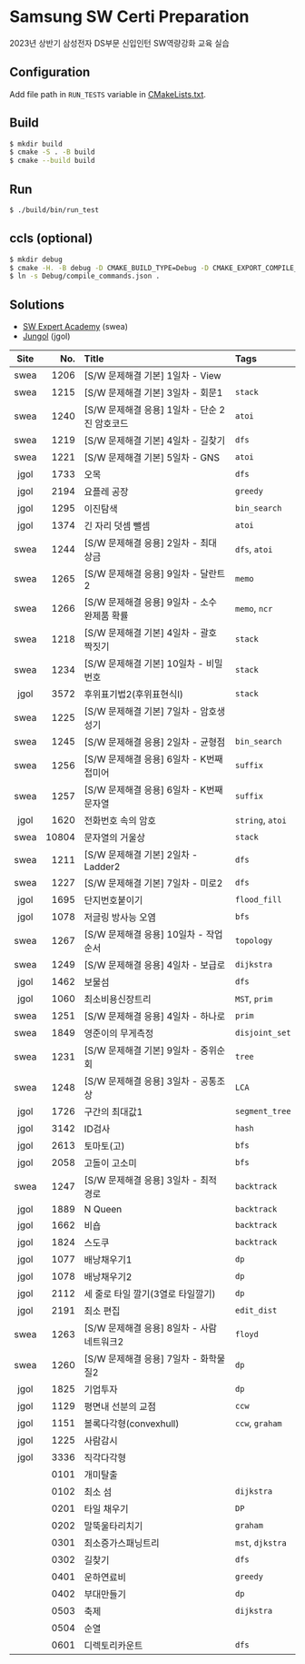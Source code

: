 # Samsung SW Certi Preparation

2023년 상반기 삼성전자 DS부문 신입인턴 SW역량강화 교육 실습

## Configuration

Add file path in `RUN_TESTS` variable in [CMakeLists.txt](./test/CMakeLists.txt).

## Build

```sh
$ mkdir build
$ cmake -S . -B build
$ cmake --build build
```

## Run

```sh
$ ./build/bin/run_test
```

## ccls (optional)

```sh
$ mkdir debug
$ cmake -H. -B debug -D CMAKE_BUILD_TYPE=Debug -D CMAKE_EXPORT_COMPILE_COMMANDS=YES
$ ln -s Debug/compile_commands.json .
```

## Solutions

* [SW Expert Academy](https://swexpertacademy.com/main/main.do) (swea)
* [Jungol](http://www.jungol.co.kr) (jgol)

| Site | No.   | Title | Tags |
|:----:| -----:|:----- |:-----|
| swea | 1206  | [S/W 문제해결 기본] 1일차 - View |  |
| swea | 1215  | [S/W 문제해결 기본] 3일차 - 회문1 | `stack` |
| swea | 1240  | [S/W 문제해결 응용] 1일차 - 단순 2진 암호코드 | `atoi` |
| swea | 1219  | [S/W 문제해결 기본] 4일차 - 길찾기 | `dfs` |
| swea | 1221  | [S/W 문제해결 기본] 5일차 - GNS | `atoi` |
| jgol | 1733  | 오목 | `dfs` |
| jgol | 2194  | 요플레 공장 | `greedy` |
| jgol | 1295  | 이진탐색 | `bin_search` |
| jgol | 1374  | 긴 자리 덧셈 뺄셈 | `atoi` |
| swea | 1244  | [S/W 문제해결 응용] 2일차 - 최대 상금 | `dfs`, `atoi` |
| swea | 1265  | [S/W 문제해결 응용] 9일차 - 달란트2 | `memo` |
| swea | 1266  | [S/W 문제해결 응용] 9일차 - 소수 완제품 확률 | `memo`, `ncr` |
| swea | 1218  | [S/W 문제해결 기본] 4일차 - 괄호 짝짓기 | `stack` |
| swea | 1234  | [S/W 문제해결 기본] 10일차 - 비밀번호 | `stack` |
| jgol | 3572  | 후위표기법2(후위표현식I) | `stack` |
| swea | 1225  | [S/W 문제해결 기본] 7일차 - 암호생성기 |  |
| swea | 1245  | [S/W 문제해결 응용] 2일차 - 균형점 | `bin_search` |
| swea | 1256  | [S/W 문제해결 응용] 6일차 - K번째 접미어 | `suffix` |
| swea | 1257  | [S/W 문제해결 응용] 6일차 - K번째 문자열 | `suffix` |
| jgol | 1620  | 전화번호 속의 암호 | `string`, `atoi` |
| swea | 10804 | 문자열의 거울상 | `stack` |
| swea | 1211  | [S/W 문제해결 기본] 2일차 - Ladder2 | `dfs` |
| swea | 1227  | [S/W 문제해결 기본] 7일차 - 미로2 | `dfs` |
| jgol | 1695  | 단지번호붙이기 | `flood_fill` |
| jgol | 1078  | 저글링 방사능 오염 | `bfs` |
| swea | 1267  | [S/W 문제해결 응용] 10일차 - 작업순서  | `topology` |
| swea | 1249  | [S/W 문제해결 응용] 4일차 - 보급로 | `dijkstra` |
| jgol | 1462  | 보물섬 | `dfs` |
| jgol | 1060  | 최소비용신장트리 | `MST`, `prim` |
| swea | 1251  | [S/W 문제해결 응용] 4일차 - 하나로 | `prim` |
| swea | 1849  | 영준이의 무게측정 | `disjoint_set` |
| swea | 1231  | [S/W 문제해결 기본] 9일차 - 중위순회 | `tree` |
| swea | 1248  | [S/W 문제해결 응용] 3일차 - 공통조상 | `LCA` |
| jgol | 1726  | 구간의 최대값1 | `segment_tree` |
| jgol | 3142  | ID검사 | `hash` |
| jgol | 2613  | 토마토(고) | `bfs` |
| jgol | 2058  | 고돌이 고소미 | `bfs` |
| swea | 1247  | [S/W 문제해결 응용] 3일차 - 최적 경로 | `backtrack` |
| jgol | 1889  | N Queen | `backtrack` |
| jgol | 1662  | 비숍 | `backtrack` |
| jgol | 1824  | 스도쿠 | `backtrack` |
| jgol | 1077  | 배낭채우기1 | `dp` |
| jgol | 1078  | 배낭채우기2 | `dp` |
| jgol | 2112  | 세 줄로 타일 깔기(3열로 타일깔기) | `dp` |
| jgol | 2191  | 최소 편집 | `edit_dist` |
| swea | 1263  | [S/W 문제해결 응용] 8일차 - 사람 네트워크2 | `floyd` |
| swea | 1260  | [S/W 문제해결 응용] 7일차 - 화학물질2 | `dp` |
| jgol | 1825  | 기업투자 | `dp` |
| jgol | 1129  | 평면내 선분의 교점 | `ccw` |
| jgol | 1151  | 볼록다각형(convexhull) | `ccw`, `graham` |
| jgol | 1225  | 사람감시 | |
| jgol | 3336  | 직각다각형 | |
|      | 0101  | 개미탈출 | |
|      | 0102  | 최소 섬 | `dijkstra` |
|      | 0201  | 타일 채우기 | `DP` |
|      | 0202  | 말뚝울타리치기 | `graham` |
|      | 0301  | 최소증가스패닝트리 | `mst`, `djkstra` |
|      | 0302  | 길찾기 | `dfs` |
|      | 0401  | 운하연료비 | `greedy` |
|      | 0402  | 부대만들기 | `dp` |
|      | 0503  | 축제 | `dijkstra` |
|      | 0504  | 순열 | |
|      | 0601  | 디렉토리카운트 | `dfs` |

